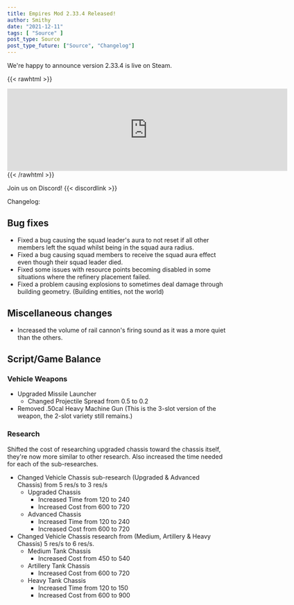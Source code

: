 ```yaml
---
title: Empires Mod 2.33.4 Released!
author: Smithy
date: "2021-12-11"
tags: [ "Source" ]
post_type: Source
post_type_future: ["Source", "Changelog"]
---
```



We're happy to announce version 2.33.4 is live on Steam.

{{< rawhtml >}}
<iframe src="https://store.steampowered.com/widget/17740/" frameborder="0" width="646" height="190"></iframe>
{{< /rawhtml >}}

Join us on Discord! {{< discordlink >}}

Changelog:

## Bug fixes
- Fixed a bug causing the squad leader's aura to not reset if all other members left the squad whilst being in the squad aura radius.
- Fixed a bug causing squad members to receive the squad aura effect even though their squad leader died.
- Fixed some issues with resource points becoming disabled in some situations where the refinery placement failed.
- Fixed a problem causing explosions to sometimes deal damage through building geometry. (Building entities, not the world)


## Miscellaneous changes
- Increased the volume of rail cannon's firing sound as it was a more quiet than the others.


## Script/Game Balance

### Vehicle Weapons
- Upgraded Missile Launcher
	- Changed Projectile Spread from 0.5 to 0.2
- Removed .50cal Heavy Machine Gun (This is the 3-slot version of the weapon, the 2-slot variety still remains.)

### Research
Shifted the cost of researching upgraded chassis toward the chassis itself, they're now more similar to other research. Also increased the time needed for each of the sub-researches.
- Changed Vehicle Chassis sub-research (Upgraded & Advanced Chassis) from 5 res/s to 3 res/s
	- Upgraded Chassis
		- Increased Time from 120 to 240
		- Increased Cost from 600 to 720
	- Advanced Chassis
		- Increased Time from 120 to 240
		- Increased Cost from 600 to 720
- Changed Vehicle Chassis research from (Medium, Artillery & Heavy Chassis) 5 res/s to 6 res/s.
	- Medium Tank Chassis
		- Increased Cost from 450 to 540
	- Artillery Tank Chassis
		- Increased Cost from 600 to 720
	- Heavy Tank Chassis
		- Increased Time from 120 to 150
		- Increased Cost from 600 to 900


